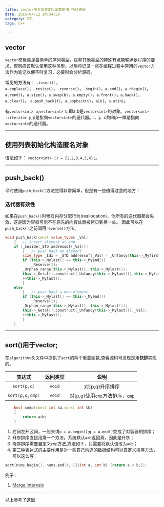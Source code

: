 ```yaml
---
title: vector简介及非STL函数用法-持续更新
date: 2016-04-12 14:54:50
category: STL
tags: C++

---
```


## vector

`vector`模板类是最简单的序列类型，除非其他类型的特殊有点能够满足程序的要求，否则应该默认使用这种类型。以后将记录一些在编程过程中常用的`vector`方法作为笔记以便不时复习，必要时会分析源码。

常见的方法有：
`.insert()`，`a.emplace()`，`.resize()`，`.reverse()`，`.begin()`，`a.end()`，`a.rbegin()`，
`a.rend()`，`a.size()`，`a.swap(b)`，`a.empty()`，`a.front()`，`a.back()`，`a.clear()`，
`a.push_back(t)`，`a.popback(t)`，`a[n]`，`a.at(n)`。

有`vector<int> a`;`vector<int> b`;即a,b是`vector<int>`的对象。`vector<int> ::iterator p`;p是指向`vector<int>`的迭代器。i、j、q均和p一样是指向`vector<int>`的迭代器。

---

## 使用列表初始化构造匿名对象

语法如下：
`vector<int> () = {1,2,3,4,5,6};`。

---


## push_back()

平时使用`push_back()`方法觉得非常简单，但是有一些值得注意的地方：

### 迭代器有效性
如果在`push_back()`时候有内存分配行为(reallocation)，他所有的迭代器都会失效，这是因为容器可能不在原先的内容处而被拷贝到另一处。 因此可以在`push_back()`之前调用`reverse()`方法。
```C++
void push_back(const value_type& _Val)
	{	// insert element at end
	if (_Inside(_STD addressof(_Val)))
		{	// push back an element
		size_type _Idx = _STD addressof(_Val) - _Unfancy(this->_Myfirst());
		if (this->_Mylast() == this->_Myend())
			_Reserve(1);
		_Orphan_range(this->_Mylast(), this->_Mylast());
		this->_Getal().construct(_Unfancy(this->_Mylast()),this->_Myfirst()[_Idx]);
		++this->_Mylast();
		}
	else
		{	// push back a non-element
		if (this->_Mylast() == this->_Myend())
			_Reserve(1);
		_Orphan_range(this->_Mylast(), this->_Mylast());
		this->_Getal().construct(_Unfancy(this->_Mylast()),_Val);
		++this->_Mylast();
		}
	}
```

---

## sort()用于vector;

在`algorithm>`头文件中提供了`sort`的两个重载函数,查看源码可发现是用**快排**实现的。

| 表达式	| **返回类型**	| 说明	|
| :---:	| :---:	| :---:	|
| `sort(p,q)`	| `void`	| 对[p,q)升序排序		|
| `sort(p,q,cmp)`	| `void`	| 对[p,q)使用`cmp`方法排序，`cmp`	|

```C++
	bool comp(const int &a,const int &b)
	{
   		return a>b;
	}
```

1. 右闭左开区间，一般来讲`p = a.begin()`;`q = a.end()`完成了对容器的排序；
2. 升序排序直接用第一个方法，系统默认`a<b`返回真，因此是升序；
3. 降序排序需要自定义`cmp`方法,方法如下，只需要将默认值改为`a>b`；
4. 第二种表达式的主要作用是对一些自己构造的数据结构可以自定义排序方法，可以这么写：
```C++
sort(nums.begin(), nums.end(), [](int a, int b) {return a < b;});
```

例子：
1. [Merge Intervals](https://github.com/applefishsky009/LeetCode/blob/master/56%20-%20Merge%20Intervals/56%20-%20Merge%20Intervals.cpp)

---

以上参考了[这里](http://www.cnblogs.com/cj695/p/3863142.html "这里")


